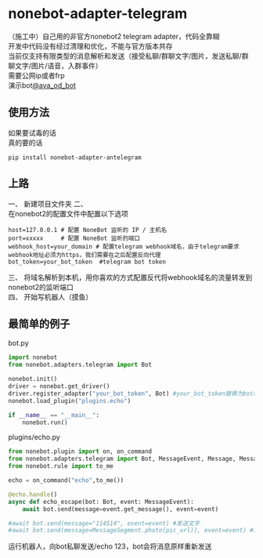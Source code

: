 # nonebot-adapter-telegram
（施工中）自己用的非官方nonebot2 telegram adapter，代码全靠糊  
开发中代码没有经过清理和优化，不能与官方版本共存  
当前仅支持有限类型的消息解析和发送（接受私聊/群聊文字/图片，发送私聊/群聊文字/图片/语音，入群事件）  
需要公网ip或者frp  
演示bot[@aya_od_bot](https://t.me/aya_od_bot)  
## 使用方法
如果要试毒的话  
真的要的话  
```shell
pip install nonebot-adapter-antelegram
```
## 上路
一、 
新建项目文件夹
二、  
在nonebot2的配置文件中配置以下选项  
```shell
host=127.0.0.1 # 配置 NoneBot 监听的 IP / 主机名  
port=xxxxx     # 配置 NoneBot 监听的端口  
webhook_host=your_domain # 配置telegram webhook域名，由于telegram要求webhook地址必须为https，我们需要在之后配置反向代理  
bot_token=your_bot_token  #telegram bot token
```
三、
将域名解析到本机，用你喜欢的方式配置反代将webhook域名的流量转发到nonebot2的监听端口  
四、
开始写机器人（摸鱼）

## 最简单的例子
bot.py
```python
import nonebot
from nonebot.adapters.telegram import Bot

nonebot.init()
driver = nonebot.get_driver()
driver.register_adapter("your_bot_token", Bot) #your_bot_token替换为bot的token
nonebot.load_plugin("plugins.echo")

if __name__ == "__main__":
    nonebot.run()   
```
plugins/echo.py
```python
from nonebot.plugin import on, on_command
from nonebot.adapters.telegram import Bot, MessageEvent, Message, MessageSegment
from nonebot.rule import to_me

echo = on_command("echo",to_me())

@echo.handle()
async def echo_escape(bot: Bot, event: MessageEvent):
    await bot.send(message=event.get_message(), event=event)

#await bot.send(message="114514", event=event) #发送文字
#await bot.send(message=MessageSegment.photo(pic_url)), event=event) #发送图片 支持file:///，base64://，file_id，url(由Telegram服务器下载)
```
运行机器人，向bot私聊发送/echo 123，bot会将消息原样重新发送


